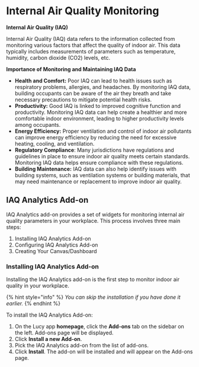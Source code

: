 # Internal Air Quality Monitoring

**Internal Air Quality (IAQ)**

Internal Air Quality (IAQ) data refers to the information collected from monitoring various factors that affect the quality of indoor air. This data typically includes measurements of parameters such as temperature, humidity, carbon dioxide (CO2) levels, etc.

**Importance of Monitoring and Maintaining IAQ Data**

* **Health and Comfort:** Poor IAQ can lead to health issues such as respiratory problems, allergies, and headaches. By monitoring IAQ data, building occupants can be aware of the air they breath and take necessary precautions to mitigate potential health risks.
* **Productivity:** Good IAQ is linked to improved cognitive function and productivity. Monitoring IAQ data can help create a healthier and more comfortable indoor environment, leading to higher productivity levels among occupants.
* **Energy Efficiency:** Proper ventilation and control of indoor air pollutants can improve energy efficiency by reducing the need for excessive heating, cooling, and ventilation.
* **Regulatory Compliance**: Many jurisdictions have regulations and guidelines in place to ensure indoor air quality meets certain standards. Monitoring IAQ data helps ensure compliance with these regulations.
* **Building Maintenance:** IAQ data can also help identify issues with building systems, such as ventilation systems or building materials, that may need maintenance or replacement to improve indoor air quality.

## IAQ Analytics Add-on

IAQ Analytics add-on provides a set of widgets for monitoring internal air quality parameters in your workplace. This process involves three main steps:

1. Installing IAQ Analytics Add-on
2. Configuring IAQ Analytics Add-on
3. Creating Your Canvas/Dashboard

### Installing IAQ Analytics Add-on

Installing the IAQ Analytics add-on is the first step to monitor indoor air quality in your workplace.

{% hint style="info" %}
_You can skip the installation if you have done it earlier._
{% endhint %}

To install the IAQ Analytics Add-on:

1. On the Lucy app **homepage**, click the **Add-ons** tab on the sidebar on the left. Add-ons page will be displayed.
2. Click **Install a new Add-on**.&#x20;
3. Pick the IAQ Analytics add-on from the list of add-ons.
4. Click **Install**. The add-on will be installed and will appear on the Add-ons page.

